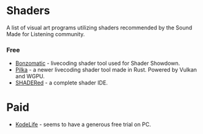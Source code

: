# Shaders
A list of visual art programs utilizing shaders recommended by the Sound Made for Listening community.

### Free
* [Bonzomatic](https://github.com/Gargaj/Bonzomatic) - livecoding shader tool used for Shader Showdown.
* [Pilka](https://github.com/pudnax/pilka) - a newer livecoding shader tool made in Rust. Powered by Vulkan and WGPU.
* [SHADERed](https://shadered.org/) - a complete shader IDE.

# Paid
* [KodeLife](https://hexler.net/kodelife) - seems to have a generous free trial on PC.